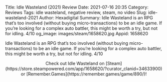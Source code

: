 Title: Idle Wasteland (2021) Review
Date: 2021-07-16 20:35
Category: Reviews
Tags: idle wasteland, negative review, steam, no video
Slug: idle-wasteland-2021
Author: Hexadigital
Summary: Idle Wasteland is an RPG that’s too involved (without buying micro-transactions) to be an idle game. If you’re looking for a complex auto battler, this might be worth a try, but not for idling. 4/10
og_image: images/steam/1658620.jpg
Appid: 1658620

Idle Wasteland is an RPG that’s too involved (without buying micro-transactions) to be an idle game. If you’re looking for a complex auto battler, this might be worth a try, but not for idling. 4/10

<center>Check out Idle Wasteland on [Steam](https://store.steampowered.com/app/1658620/?curator_clanid=34633900) or [Remember.Games](https://remember.games/game/890/)!</center>